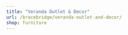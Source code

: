 ```yaml
---
title: "Veranda Outlet & Decor"
url: /bracebridge/veranda-outlet-and-decor/
shop: furniture
---
```

